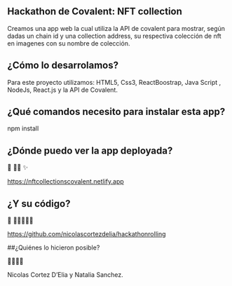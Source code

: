 ## Hackathon de Covalent: NFT collection

Creamos una app web la cual utiliza la API de covalent
para mostrar, según dadas un chain id y una collection
address, su respectiva colección de nft en imagenes con su
nombre de colección.

## ¿Cómo lo desarrolamos?

Para este proyecto utilizamos: HTML5, Css3, ReactBoostrap, Java Script , NodeJs, React.js y la API de
Covalent.

## ¿Qué comandos necesito para instalar esta app?

npm install

## ¿Dónde puedo ver la app deployada?

🔗 🔗✨ ✨

 https://nftcollectionscovalent.netlify.app

## ¿Y su código?

🔗 🔗👩‍💻👩‍💻

 https://github.com/nicolascortezdelia/hackathonrolling

##¿Quiénes lo hicieron posible?

👩‍💻👩‍💻

Nicolas Cortez D’Elia y Natalia Sanchez.